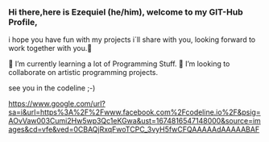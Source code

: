### Hi there,here is Ezequiel (he/him), welcome to my GIT-Hub Profile, 


i hope you have fun with my projects i´ll share with you, looking forward to work together with you.👋

🌱 I’m currently learning a lot of Programming Stuff.
👯 I’m looking to collaborate on artistic programming projects. 

see you in the codeline ;-)

https://www.google.com/url?sa=i&url=https%3A%2F%2Fwww.facebook.com%2Fcodeline.io%2F&psig=AOvVaw003Cumi2Hw5wp3Qc1eKGwa&ust=1674816547148000&source=images&cd=vfe&ved=0CBAQjRxqFwoTCPC_3vyH5fwCFQAAAAAdAAAAABAF

<!--
**ezecodo/ezecodo** is a ✨ _special_ ✨ repository because its `README.md` (this file) appears on your GitHub profile.

Here are some ideas to get you started:

- 🔭 I’m currently working on ...
- 🌱 I’m currently learning ...
- 👯 I’m looking to collaborate on ...
- 🤔 I’m looking for help with ...
- 💬 Ask me about ...
- 📫 How to reach me: ...
- 😄 Pronouns: ...
- ⚡ Fun fact: ...
-->
